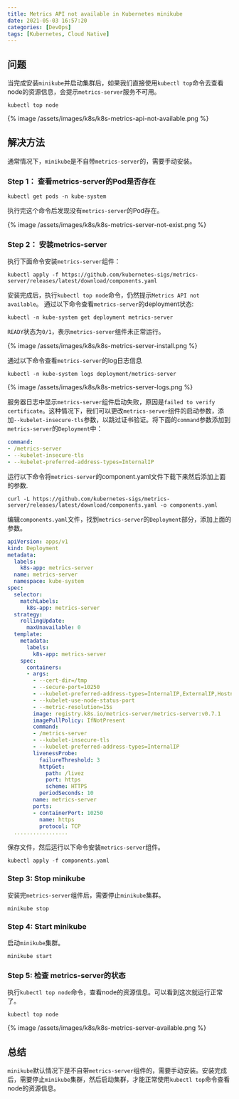 ```yaml
---
title: Metrics API not available in Kubernetes minikube
date: 2021-05-03 16:57:20
categories: [DevOps]
tags: [Kubernetes, Cloud Native]
---
```


## 问题
当完成安装`minikube`并启动集群后，如果我们直接使用`kubectl top`命令去查看node的资源信息，会提示`metrics-server`服务不可用。

``` shell
kubectl top node
```

{% image /assets/images/k8s/k8s-metrics-api-not-available.png %}


## 解决方法
通常情况下，`minikube`是不自带`metrics-server`的，需要手动安装。 

### Step 1： 查看metrics-server的Pod是否存在

``` shell
kubectl get pods -n kube-system 
```

执行完这个命令后发现没有`metrics-server`的Pod存在。

{% image /assets/images/k8s/k8s-metrics-server-not-exist.png %}

### Step 2： 安装metrics-server
执行下面命令安装`metrics-server`组件：

``` shell
kubectl apply -f https://github.com/kubernetes-sigs/metrics-server/releases/latest/download/components.yaml
```

安装完成后，执行`kubectl top node`命令，仍然提示`Metrics API not available`。 通过以下命令查看`metrics-server`的deployment状态:

``` shell
kubectl -n kube-system get deployment metrics-server
```

`READY`状态为`0/1`，表示`metrics-server`组件未正常运行。 

{% image /assets/images/k8s/k8s-metrics-server-install.png %}

通过以下命令查看`metrics-server`的log日志信息

``` shell
kubectl -n kube-system logs deployment/metrics-server
```

{% image /assets/images/k8s/k8s-metrics-server-logs.png %}

服务器日志中显示`metrics-server`组件启动失败，原因是`failed to verify certificate`。这种情况下，我们可以更改`metrics-server`组件的启动参数，添加`--kubelet-insecure-tls`参数，以跳过证书验证。将下面的`command`参数添加到`metrics-server`的`Deployment`中：

``` yaml
command:
- /metrics-server
- --kubelet-insecure-tls
- --kubelet-preferred-address-types=InternalIP
```

运行以下命令将`metrics-server`的component.yaml文件下载下来然后添加上面的参数.

``` shell
curl -L https://github.com/kubernetes-sigs/metrics-server/releases/latest/download/components.yaml -o components.yaml
```

编辑`components.yaml`文件，找到`metrics-server`的`Deployment`部分，添加上面的参数。

``` yaml
apiVersion: apps/v1
kind: Deployment
metadata:
  labels:
    k8s-app: metrics-server
  name: metrics-server
  namespace: kube-system
spec:
  selector:
    matchLabels:
      k8s-app: metrics-server
  strategy:
    rollingUpdate:
      maxUnavailable: 0
  template:
    metadata:
      labels:
        k8s-app: metrics-server
    spec:
      containers:
      - args:
        - --cert-dir=/tmp
        - --secure-port=10250
        - --kubelet-preferred-address-types=InternalIP,ExternalIP,Hostname
        - --kubelet-use-node-status-port
        - --metric-resolution=15s
        image: registry.k8s.io/metrics-server/metrics-server:v0.7.1
        imagePullPolicy: IfNotPresent
        command:
        - /metrics-server
        - --kubelet-insecure-tls
        - --kubelet-preferred-address-types=InternalIP
        livenessProbe:
          failureThreshold: 3
          httpGet:
            path: /livez
            port: https
            scheme: HTTPS
          periodSeconds: 10
        name: metrics-server
        ports:
        - containerPort: 10250
          name: https
          protocol: TCP
  .................
```

保存文件，然后运行以下命令安装`metrics-server`组件。

``` shell
kubectl apply -f components.yaml
```

### Step 3: Stop minikube
安装完`metrics-server`组件后，需要停止`minikube`集群。

``` shell
minikube stop
```

### Step 4: Start minikube
启动`minikube`集群。

``` shell
minikube start
```

### Step 5: 检查 metrics-server的状态
执行`kubectl top node`命令，查看node的资源信息。可以看到这次就运行正常了。

``` shell
kubectl top node
```

{% image /assets/images/k8s/k8s-metrics-server-available.png %}

## 总结
`minikube`默认情况下是不自带`metrics-server`组件的，需要手动安装。安装完成后，需要停止`minikube`集群，然后启动集群，才能正常使用`kubectl top`命令查看node的资源信息。